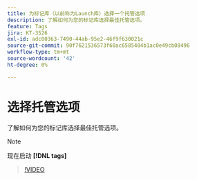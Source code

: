 ```yaml
---
title: 为标记库（以前称为Launch库）选择一个托管选项
description: 了解如何为您的标记库选择最佳托管选项。
feature: Tags
jira: KT-3526
exl-id: adc00363-7490-44ab-95e2-46f9f630021c
source-git-commit: 90f7621536573f60ac6585404b1ac0e49cb08496
workflow-type: tm+mt
source-wordcount: '42'
ht-degree: 0%

---
```


# 选择托管选项

了解如何为您的标记库选择最佳托管选项。

>[!NOTE]
>
> 现在启动 **[!DNL tags]**

>[!VIDEO](https://video.tv.adobe.com/v/28728/?quality=12&learn=on)
